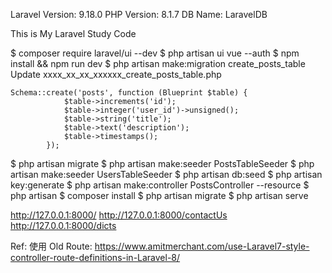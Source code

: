 Laravel Version: 9.18.0
PHP Version: 8.1.7
DB Name: LaravelDB

This is My Laravel Study Code

$ composer require laravel/ui --dev
$ php artisan ui vue --auth
$ npm install && npm run dev
$ php artisan make:migration create_posts_table
Update xxxx_xx_xx_xxxxxx_create_posts_table.php
```
Schema::create('posts', function (Blueprint $table) {
            $table->increments('id');
            $table->integer('user_id')->unsigned();
            $table->string('title');
            $table->text('description');
            $table->timestamps();
        });
```
$ php artisan migrate
$ php artisan make:seeder PostsTableSeeder
$ php artisan make:seeder UsersTableSeeder
$ php artisan db:seed
$ php artisan key:generate
$ php artisan make:controller PostsController --resource
$ php artisan 
$ composer install
$ php artisan migrate
$ php artisan serve

http://127.0.0.1:8000/
http://127.0.0.1:8000/contactUs
http://127.0.0.1:8000/dicts



Ref:
使用 Old Route:
https://www.amitmerchant.com/use-Laravel7-style-controller-route-definitions-in-Laravel-8/
